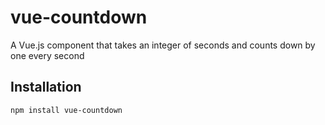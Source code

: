# vue-countdown

A Vue.js component that takes an integer of seconds and counts down by one every second

## Installation

```bash
npm install vue-countdown
